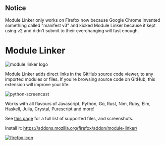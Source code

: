 ## Notice

Module Linker only works on Firefox now because Google Chrome invented something called "manifest v3" and kicked Module Linker because it kept using v2 and didn't submit to their everchanging will fast enough.

# Module Linker

![module linker logo](https://rawcdn.githack.com/fiatjaf/module-linker/adbd7168/icon128.png)

Module Linker adds direct links in the GitHub source code viewer, to any imported modules or files. If you're browsing source code on GitHub, this extension will improve your life.

![python-screencast](https://raw.githubusercontent.com/fiatjaf/module-linker/gh-pages/screenshot/python-screencast.gif)

Works with all flavours of Javascript, Python, Go, Rust, Nim, Ruby, Elm, Haskell, Julia, Crystal, Purescript and more!

See [this page](http://module-linker.alhur.es/) for a full list of supported files, and screenshots.

Install it: https://addons.mozilla.org/firefox/addon/module-linker/

[![firefox icon](https://rawcdn.githack.com/fiatjaf/module-linker/gh-pages/firefox-button.png)](https://addons.mozilla.org/firefox/addon/module-linker/)
